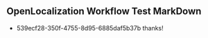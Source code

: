 ## OpenLocalization Workflow Test MarkDown

* 539ecf28-350f-4755-8d95-6885daf5b37b 
thanks!



<!--HONumber=Feb16_HO3-->
